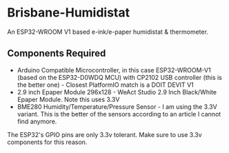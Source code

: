 # Brisbane-Humidistat
An ESP32-WROOM V1 based e-ink/e-paper humidistat & thermometer.

## Components Required
* Arduino Compatible Microcontroller, in this case ESP32-WROOM-V1 (based on the ESP32-D0WDQ MCU) with CP2102 USB controller (this is the better one) - Closest PlatformIO match is a DOIT DEVIT V1
* 2.9 inch Epaper Module 296x128 - WeAct Studio 2.9 Inch Black/White Epaper Module. Note this uses 3.3V
* BME280 Humidity/Temperature/Pressure Sensor - I am using the 3.3V variant. This is the better of the sensors according to an article I cannot find anymore. 

The ESP32's GPIO pins are only 3.3v tolerant. Make sure to use 3.3v components for this reason.
